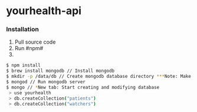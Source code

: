 
# yourhealth-api

### Installation

1. Pull source code
2. Run #npm#
3. 
```sh
$ npm install
$ brew install mongodb // Install mongodb
$ mkdir -p /data/db // Create mongodb database directory ***Note: Make sure open write access for `data` folder ` and `db` folder
$ mongod // Run mongodb server
$ mongo // *New tab: Start creating and modifying database
 > use yourhealth
 > db.createCollection("patients")
 > db.createCollection("watchers")
```
